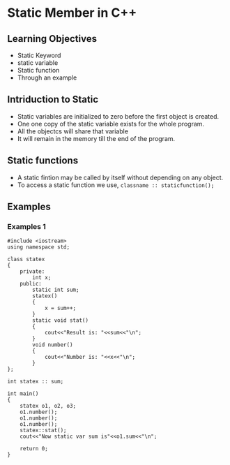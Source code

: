 # Static Member in C++

## Learning Objectives
* Static Keyword
* static variable
* Static function
* Through an example


## Intriduction to Static
* Static variables are initialized to zero before the first object is created.
* One one copy of the static variable exists for the whole program.
* All the objectcs will share that variable
* It will remain in the memory till the end of the program.


## Static functions
* A static fintion may be called by itself without depending on any object.
* To access a static function we use,
```classname :: staticfunction();```


## Examples

### Examples 1
```
#include <iostream>
using namespace std;

class statex
{
    private:
        int x;
    public:
        static int sum;
        statex()
        {
            x = sum++;
        }
        static void stat()
        {
            cout<<"Result is: "<<sum<<"\n";
        }
        void number()
        {
            cout<<"Number is: "<<x<<"\n";
        }
};

int statex :: sum;

int main()
{
    statex o1, o2, o3;
    o1.number();
    o1.number();
    o1.number();
    statex::stat();
    cout<<"Now static var sum is"<<o1.sum<<"\n";
    
    return 0;
}
```


